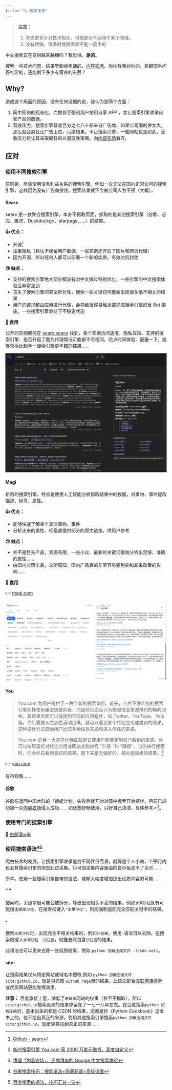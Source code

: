 ```yaml
---
title: "🔍 搜索技巧"
---
```


> **注意：** 
> 1. 本文更多针对技术相关，可能部分不适用于某个领域。
> 2. 没有银弹，很多时候搜索都不能一箭中的

中文搜索正在变得越来越糟吗？我觉得，**是的**。

搜索一些技术问题，结果里剔掉卖课的、[内容农场](notes/surf/内容农场#什么是内容农场)、你抄我我抄你的、机翻国外问答社区的，还能剩下多少有营养的东西？

## Why?

造成这个局面的原因，没有任何证据的说，我认为是两个方面：
1. 简中网络的孤岛化，力推甚至强制用户使用自家 APP ，禁止搜索引擎收录自家产品的数据。
2. 营收压力，搜索引擎营收百分之七八十都来自广告商，如果公司画的饼太大，那么就会疯狂让广告上位，污染结果。不止搜索引擎，一些网站也是如此，营收压力将让其采取癫狂的以量取胜策略，向[内容农场](notes/surf/内容农场#什么是内容农场)看齐。

## 应对
### 使用不同搜索引擎

原则是，尽量使用没有利益关系的搜索引擎。例如一众无法在国内正常访问的搜索引擎，这样因为没有广告商投钱，搜索结果就不会被公司人为干预（大概）。

#### Searx

searx 是一款聚合搜索引擎，本身不抓取页面，抓取的是其他搜索引擎（谷歌、必应、雅虎、Duckduckgo、starpage……）的结果。

**👍 优点：**

- 开源[^1]
- 注重隐私（默认不保留用户数据，一些实例还开启了图片和网页代理）
- 因为开源，所以任何人都可以部署一个新的实例，有效对抗封锁

**🙃 缺点：**

- 支持的搜索引擎绝大部分都没有对中文做过特别优化，一些引擎的中文搜索体验会非常差劲
- 丧失了搜索引擎的算法针对性，搜索一些关键词可能会出现很多毫不相关的结果
- 用户的请求都由应用进行代理，会导致很容易触发被抓取搜索引擎的反 Bot 措施，一些搜索引擎会处于不稳定状态

**🍥 食用**

公开的实例都能在 [searx.space](https://searx.space/) 找到，各个实例访问速度、隐私政策、支持的搜索引擎、是否开启了图片代理情况可能都不尽相同。花点时间体验、配置一下，能够获得比起单一搜索引擎更不错的结果……

![searx](/notes/surf/img/searx.png)

#### Magi

新奇的搜索引擎，特点是使用人工智能分析抓取结果中的数据，对事物、事件提取描述、标签、属性。

**👍 优点：**

- 能够快速了解某个具体事物、事件
- 分析出来的属性、标签都提供部分的原文链接，供用户参考

**🙃 缺点：**

- 并不是巨头产品，资源有限，一些小众、最新的关键词很难分析出足够、准确的属性……
- 由国内公司出品，众所周知，国内产品真的非常容易受到突如其来政策的影响……

**🍥 食用**

👉 [magi.com](https://magi.com/)

![magi](/notes/surf/img/magi.png)

#### You

>You.com 为用户提供了一种全新的搜索体验。首先，它并不像传统的搜索引擎那样使用垂直链接列表，而是将页面设计为按照信息来源排列的横向网格。其结果页面可以链接到不同的应用程序，如 Twitter、YouTube、Yelp 等。你只需要从左到右滚动目录，就可以看到某个特定应用或类别的结果。这种设计方式鼓励用户比较多种信息来源和进入信任的来源。
>
>You.com 的另一大差异化特征就是它使用户能够定制自己看到的来源。你可以按照喜好对特定应用或网站类别进行 "升级 "和 "降级"，当你进行搜索时，你会优先看到喜欢的结果，接下来是无偏好的，最后是降级的结果。[^2]

👉 [you.com](https://you.com/)

有待观察……

#### 谷歌

谷歌在返回中国大陆的「蜻蜓计划」失败后就开始对简中搜索开始摆烂，目前已成功被一众[内容农场](notes/surf/内容农场#什么是内容农场)侵入成功……
如还想舒畅使用，只好自己清洁，具体参考↗[^3]。

### 使用专门的搜索引擎

🐛 [虫部落wiki](https://www.chongbuluo.com/forum-98-1.html)

### 使用搜索语法[^4][^5]

爬虫技术的发展，让搜索引擎收录能力不同往日而语，就算是个人小站，个把月内也会有搜索引擎的爬虫到访采集。只可惜采集内容里面的良币驱逐不了劣币……

所幸，使用一些搜索引擎自带的语法，能够大幅度增加提出优质内容的可能……

#### " "
搜索时，关键字很可能会被拆分，导致出现相关不高的结果。例如`水果沙拉`就有可能搜出`蔬菜沙拉`，在搜索框键入`"水果沙拉"`，则能强制返回完全匹配关键字的结果。

#### \-

搜索`水果沙拉`时，出现完全不相关结果时，例如`沙拉酱`，使用`-`语法可以去除。在搜索框键入`水果沙拉 -沙拉酱`，就能去除包含`沙拉酱`的结果。

此语法也可以用来去除一些低质结果，例如 `python 加载压缩文件 -(csdn.net)`。

#### site:

让搜索结果仅从特定网站或域名中搜取,例如 `python 加载压缩文件 site:github.io`，就是只抓取 `Github Page`里的结果。此语法配合[互联网活菩萨](notes/surf/互联网活菩萨.md)或优质网站更能发挥效用。

**注意：** 百度承接上意，降低了`未备案`网站的权重（甚至不抓取），所以`site:github.io`搜索出来的结果停留在了一七一八年左右。在百度搜索`python 加载压缩`时，基本出来的都是 CSDN 的结果，还都是抄《Python Cookbook》这本书上的，也不给出真正的来源，使用其他搜索引擎搜索`python 加载压缩文件 site:github.io`，就挺容易找到真正的来源……

[^1]: [Github - searx](https://github.com/searx/searx)
[^2]:[新兴搜索引擎 You.com 获 2000 万美元融资，高度自定义](https://www.chongbuluo.com/thread-11208-1-1.html)
[^3]: [清理「内容农场」，还你清爽的 Google 中文搜索体验](https://sspai.com/post/69407)
[^4]:[谷歌搜索技巧：搜索语法+隐藏彩蛋+高级设置](https://www.chongbuluo.com/thread-1796-1-1.html)
[^5]:[百度搜索的语法、技巧汇总一波](https://www.chongbuluo.com/thread-5421-1-1.html)

